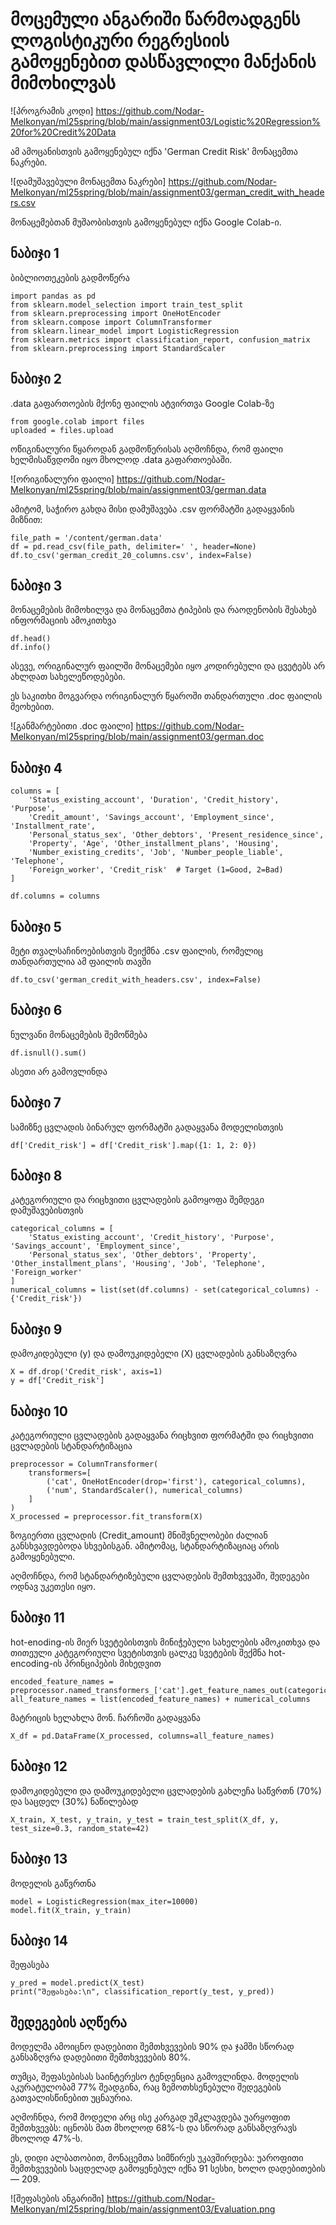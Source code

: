# მოცემული ანგარიში წარმოადგენს ლოგისტიკური რეგრესიის გამოყენებით დასწავლილი მანქანის მიმოხილვას

![პროგრამის კოდი] https://github.com/Nodar-Melkonyan/ml25spring/blob/main/assignment03/Logistic%20Regression%20for%20Credit%20Data

ამ ამოცანისთვის გამოყენებულ იქნა 'German Credit Risk' მონაცემთა ნაკრები. 

![დამუშავებული მონაცემთა ნაკრები] https://github.com/Nodar-Melkonyan/ml25spring/blob/main/assignment03/german_credit_with_headers.csv

მონაცემებთან მუშაობისთვის გამოყენებულ იქნა Google Colab-ი.

## ნაბიჯი 1
ბიბლიოთეკების გადმოწერა

    import pandas as pd
    from sklearn.model_selection import train_test_split
    from sklearn.preprocessing import OneHotEncoder
    from sklearn.compose import ColumnTransformer
    from sklearn.linear_model import LogisticRegression
    from sklearn.metrics import classification_report, confusion_matrix
    from sklearn.preprocessing import StandardScaler

## ნაბიჯი 2
.data გაფართოების მქონე ფაილის ატვირთვა Google Colab-ზე

    from google.colab import files
    uploaded = files.upload

ოწიგინალური წყაროდან გადმოწერისას აღმოჩნდა, რომ ფაილი ხელმისაწვდომი იყო მხოლოდ .data გაფართოებაში.

![ორიგინალური ფაილი] https://github.com/Nodar-Melkonyan/ml25spring/blob/main/assignment03/german.data

ამიტომ, საჭირო გახდა მისი დამუშავება .csv ფორმატში გადაყვანის მიზნით:

    file_path = '/content/german.data'
    df = pd.read_csv(file_path, delimiter=' ', header=None)
    df.to_csv('german_credit_20_columns.csv', index=False)

## ნაბიჯი 3 
მონაცემების მიმოხილვა და მონაცემთა ტიპების და რაოდენობის შესახებ ინფორმაციის ამოკითხვა

    df.head()
    df.info()


ასევე, ორიგინალურ ფაილში მონაცემები იყო კოდირებული და ცვეტებს არ ახლდათ სახელეწოდებები.

ეს საკითხი მოგვარდა ორიგინალურ წყაროში თანდართული .doc ფაილის მეოხებით.

![განმარტებითი .doc ფაილი] https://github.com/Nodar-Melkonyan/ml25spring/blob/main/assignment03/german.doc

## ნაბიჯი 4

    columns = [
        'Status_existing_account', 'Duration', 'Credit_history', 'Purpose',
        'Credit_amount', 'Savings_account', 'Employment_since', 'Installment_rate',
        'Personal_status_sex', 'Other_debtors', 'Present_residence_since',
        'Property', 'Age', 'Other_installment_plans', 'Housing',
        'Number_existing_credits', 'Job', 'Number_people_liable', 'Telephone',
        'Foreign_worker', 'Credit_risk'  # Target (1=Good, 2=Bad)
    ]
    
    df.columns = columns

## ნაბიჯი 5
მეტი თვალსაჩინოებისთვის შეიქმნა .csv ფაილის, რომელიც თანდართულია ამ ფაილის თავში

    df.to_csv('german_credit_with_headers.csv', index=False)

## ნაბიჯი 6
ნულვანი მონაცემების შემოწმება

    df.isnull().sum()

ასეთი არ გამოვლინდა

## ნაბიჯი 7
სამიზნე ცვლადის ბინარულ ფორმატში გადაყვანა მოდელისთვის

    df['Credit_risk'] = df['Credit_risk'].map({1: 1, 2: 0})

## ნაბიჯი 8
კატეგორიული და რიცხვითი ცვლადების გამოყოფა შემდეგი დამუშავებისთვის

    categorical_columns = [
        'Status_existing_account', 'Credit_history', 'Purpose', 'Savings_account', 'Employment_since',
        'Personal_status_sex', 'Other_debtors', 'Property', 'Other_installment_plans', 'Housing', 'Job', 'Telephone', 'Foreign_worker'
    ]
    numerical_columns = list(set(df.columns) - set(categorical_columns) - {'Credit_risk'})


## ნაბიჯი 9
დამოკიდებული (y) და დამოუკიდებელი (X) ცვლადების განსაზღვრა

    X = df.drop('Credit_risk', axis=1)
    y = df['Credit_risk']

## ნაბიჯი 10
კატეგორიული ცვლადების გადაყვანა რიცხვით ფორმატში და რიცხვითი ცვლადების სტანდარტიზაცია

    preprocessor = ColumnTransformer(
        transformers=[
            ('cat', OneHotEncoder(drop='first'), categorical_columns),
            ('num', StandardScaler(), numerical_columns)
        ]
    )
    X_processed = preprocessor.fit_transform(X)

ზოგიერთი ცვლადის (Credit_amount) მნიშვნელობები ძალიან განსხვავდებოდა სხვებისგან. ამიტომაც, სტანდარტიზაციაც არის გამოყენებული.

აღმოჩნდა, რომ სტანდარტიზებული ცვლადების შემთხვევაში, შედეგები ოდნავ უკეთესი იყო.

## ნაბიჯი 11
hot-enoding-ის მიერ სვეტებისთვის მინიჭებული სახელების ამოკითხვა და თითეული კატეგორიული სვეტისთვის ცალკე სვეტების შექმნა hot-encoding-ის პრინციპების მიხედვით

    encoded_feature_names = preprocessor.named_transformers_['cat'].get_feature_names_out(categorical_columns)
    all_feature_names = list(encoded_feature_names) + numerical_columns


მატრიცის ხელახლა მონ. ჩარჩოში გადაყვანა

    X_df = pd.DataFrame(X_processed, columns=all_feature_names)

## ნაბიჯი 12
დამოკიდებული და დამოუკიდებელი ცვლადების გახლეჩა საწვრთნ (70%) და საცდელ (30%) ნაწილებად

    X_train, X_test, y_train, y_test = train_test_split(X_df, y, test_size=0.3, random_state=42)

## ნაბიჯი 13
მოდელის გაწვრთნა

    model = LogisticRegression(max_iter=10000)
    model.fit(X_train, y_train)

## ნაბიჯი 14
შეფასება

    y_pred = model.predict(X_test)
    print("შეფასება:\n", classification_report(y_test, y_pred))


## შედეგების აღწერა


მოდელმა ამოიცნო დადებითი შემთხვევების 90% და ჯამში სწორად განსაზღვრა დადებითი შემთხვევების 80%.

თუმცა, შეფასებისას საინტერესო ტენდენცია გამოვლინდა. მოდელის აკურატულობამ 77% შეადგინა, რაც ზემოთხსენებული შედეგების გათვალისწინებით უცნაურია.

აღმოჩნდა, რომ მოდელი არც ისე კარგად უმკლავდება უარყოფით შემთხვევბს: იცნობს მათ მხოლოდ 68%-ს და სწორად განსაზღვრავს მხოლოდ 47%-ს.

ეს, დიდი ალბათობით, მონაცემთა სიმწირეს უკავშირდება: უაროფითი შემთხვევების საცდელად გამოყენებულ იქნა 91 სესხი, ხოლო დადებითების — 209.

![შეფასების ანგარიში] https://github.com/Nodar-Melkonyan/ml25spring/blob/main/assignment03/Evaluation.png
